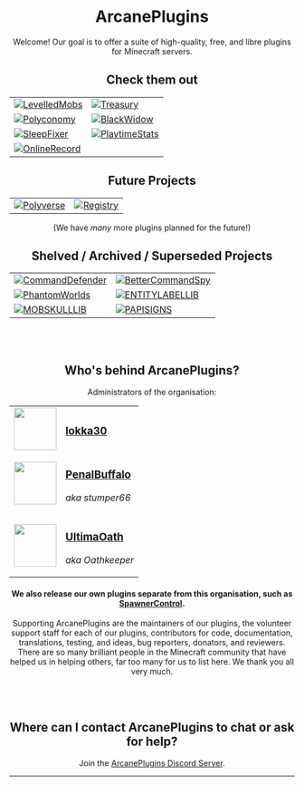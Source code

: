 <div align="center">

# ArcanePlugins

Welcome! Our goal is to offer a suite of high-quality, free, and libre plugins for Minecraft servers. 

## Check them out

| | |
| --- | --- |
| [![LevelledMobs][LEVELLEDMOBS_IMG]][LEVELLEDMOBS] | [![Treasury][TREASURY_IMG]][TREASURY] |
| [![Polyconomy][POLYCONOMY_IMG]][POLYCONOMY] | [![BlackWidow][BLACKWIDOW_IMG]][BLACKWIDOW] |
| [![SleepFixer][SLEEPFIXER_IMG]][SLEEPFIXER] | [![PlaytimeStats][PLAYTIMESTATS_IMG]][PLAYTIMESTATS] |
| [![OnlineRecord][ONLINERECORD_IMG]][ONLINERECORD] | |

## Future Projects

| | |
| --- | --- |
| [![Polyverse][POLYVERSE_IMG]][POLYVERSE] | [![Registry][REGISTRY_IMG]][REGISTRY] |

(We have *many* more plugins planned for the future!)

## Shelved / Archived / Superseded Projects

| | |
| --- | --- |
| [![CommandDefender][COMMANDDEFENDER_IMG]][COMMANDDEFENDER] | [![BetterCommandSpy][BETTERCOMMANDSPY_IMG]][BETTERCOMMANDSPY] |
| [![PhantomWorlds][PHANTOMWORLDS_IMG]][PHANTOMWORLDS] | [![ENTITYLABELLIB][ENTITYLABELLIB_IMG]][ENTITYLABELLIB] |
| [![MOBSKULLLIB][MOBSKULLLIB_IMG]][MOBSKULLLIB] | [![PAPISIGNS][PAPISIGNS_IMG]][PAPISIGNS] |
  
<br /><br />
  
## Who's behind ArcanePlugins?
  
Administrators of the organisation:
  
<table>
<tr><td>
<img src="https://avatars.githubusercontent.com/u/59464084" height="75"/>
</td><td>
<h3><a href="https://github.com/lokka30">lokka30</a></h3>
</td></tr>
  
<tr><td>
<img src="https://avatars.githubusercontent.com/u/18266662" height="75"/>
</td><td>
<h3><a href="https://github.com/stumper66">PenalBuffalo</a></h3>
<p><i>aka stumper66</i></p>
</td></tr>
  
<tr><td>
<img src="https://avatars.githubusercontent.com/u/19399136" height="75"/>
</td><td>
<h3><a href="https://github.com/UltimaOath">UltimaOath</a></h3>
<p><i>aka Oathkeeper</i></p>
</td></tr>
</table>
  
#### We also release our own plugins separate from this organisation, such as [SpawnerControl](https://www.spigotmc.org/resources/spawnercontrol.98872/).
  
Supporting ArcanePlugins are the maintainers of our plugins, the volunteer support staff for each of our plugins, contributors for code, documentation, translations, testing, and ideas, bug reporters, donators, and reviewers. There are so many brilliant people in the Minecraft community that have helped us in helping others, far too many for us to list here. We thank you all very much.
  
<br /><br />
  
## Where can I contact ArcanePlugins to chat or ask for help?
  
Join the [ArcanePlugins Discord Server](https://discord.gg/HqZwdcJ).

</div>

***

[LEVELLEDMOBS]: https://github.com/ArcanePlugins/LevelledMobs
[LEVELLEDMOBS_IMG]: https://github-readme-stats.vercel.app/api/pin/?username=ArcanePlugins&repo=LevelledMobs&show_owner=true&theme=react
[TREASURY]: https://github.com/ArcanePlugins/Treasury
[TREASURY_IMG]: https://github-readme-stats.vercel.app/api/pin/?username=ArcanePlugins&repo=Treasury&show_owner=true&theme=react
[POLYCONOMY]: https://github.com/ArcanePlugins/Polyconomy
[POLYCONOMY_IMG]: https://github-readme-stats.vercel.app/api/pin/?username=ArcanePlugins&repo=Polyconomy&show_owner=true&theme=react
[POLYVERSE]: https://github.com/ArcanePlugins/Polyverse
[POLYVERSE_IMG]: https://github-readme-stats.vercel.app/api/pin/?username=ArcanePlugins&repo=Polyverse&show_owner=true&theme=react
[REGISTRY]: https://github.com/ArcanePlugins/Registry
[REGISTRY_IMG]: https://github-readme-stats.vercel.app/api/pin/?username=ArcanePlugins&repo=Registry&show_owner=true&theme=react
[BLACKWIDOW]: https://github.com/ArcanePlugins/BlackWidow
[BLACKWIDOW_IMG]: https://github-readme-stats.vercel.app/api/pin/?username=ArcanePlugins&repo=BlackWidow&show_owner=true&theme=react
[SLEEPFIXER]: https://github.com/ArcanePlugins/SleepFixer
[SLEEPFIXER_IMG]: https://github-readme-stats.vercel.app/api/pin/?username=ArcanePlugins&repo=SleepFixer&show_owner=true&theme=react
[PLAYTIMESTATS]: https://github.com/ArcanePlugins/PlaytimeStats
[PLAYTIMESTATS_IMG]: https://github-readme-stats.vercel.app/api/pin/?username=ArcanePlugins&repo=PlaytimeStats&show_owner=true&theme=react
[BETTERCOMMANDSPY]: https://github.com/ArcanePlugins/BetterCommandSpy
[BETTERCOMMANDSPY_IMG]: https://github-readme-stats.vercel.app/api/pin/?username=ArcanePlugins&repo=BetterCommandSpy&show_owner=true&theme=react
[COMMANDDEFENDER]: https://github.com/ArcanePlugins/CommandDefender
[COMMANDDEFENDER_IMG]: https://github-readme-stats.vercel.app/api/pin/?username=ArcanePlugins&repo=CommandDefender&show_owner=true&theme=react
[PHANTOMWORLDS]: https://github.com/lokka30/PhantomWorlds
[PHANTOMWORLDS_IMG]: https://github-readme-stats.vercel.app/api/pin/?username=lokka30&repo=PhantomWorlds&show_owner=true&theme=react
[ONLINERECORD]: https://github.com/ArcanePlugins/OnlineRecord
[ONLINERECORD_IMG]: https://github-readme-stats.vercel.app/api/pin/?username=ArcanePlugins&repo=OnlineRecord&show_owner=true&theme=react
[ENTITYLABELLIB]: https://github.com/ArcanePlugins/EntityLabelLib
[ENTITYLABELLIB_IMG]: https://github-readme-stats.vercel.app/api/pin/?username=ArcanePlugins&repo=EntityLabelLib&show_owner=true&theme=react
[MOBSKULLLIB]: https://github.com/ArcanePlugins/MobSkullLib
[MOBSKULLLIB_IMG]: https://github-readme-stats.vercel.app/api/pin/?username=ArcanePlugins&repo=MobSkullLib&show_owner=true&theme=react
[PAPISIGNS]: https://github.com/ArcanePlugins/PAPISigns
[PAPISIGNS_IMG]: https://github-readme-stats.vercel.app/api/pin/?username=ArcanePlugins&repo=PAPISigns&show_owner=true&theme=react
